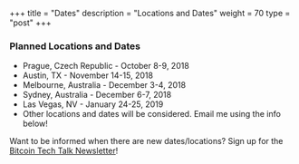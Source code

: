 +++
title = "Dates"
description = "Locations and Dates"
weight = 70
type = "post"
+++

### Planned Locations and Dates
  * Prague, Czech Republic - October 8-9, 2018
  * Austin, TX - November 14-15, 2018
  * Melbourne, Australia - December 3-4, 2018
  * Sydney, Australia - December 6-7, 2018
  * Las Vegas, NV - January 24-25, 2019
  * Other locations and dates will be considered. Email me using the info below!

Want to be informed when there are new dates/locations? Sign up for the [Bitcoin Tech Talk Newsletter](http://eepurl.com/cZr_Aj)!

